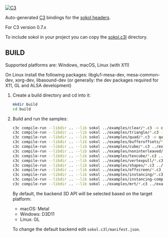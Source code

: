 [![C3](https://github.com/floooh/sokol-c3/actions/workflows/build.yml/badge.svg)](https://github.com/floooh/sokol-c3/actions/workflows/build.yml)

Auto-generated [C3](https://github.com/c3lang/c3c) bindings for the [sokol headers](https://github.com/floooh/sokol).

For C3 version 0.7.x

To include sokol in your project you can copy the [sokol.c3l](sokol.c3l/) directory.

## BUILD

Supported platforms are: Windows, macOS, Linux (with X11)

On Linux install the following packages: libglu1-mesa-dev, mesa-common-dev, xorg-dev, libasound-dev
(or generally: the dev packages required for X11, GL and ALSA development)

1. Create a build directory and cd into it:
    ```bash
    mkdir build
    cd build
    ```

2. Build and run the samples:
    ```bash
    c3c compile-run --libdir .. --lib sokol ../examples/clear/*.c3 -o clear
    c3c compile-run --libdir .. --lib sokol ../examples/triangle/*.c3 -o triangle
    c3c compile-run --libdir .. --lib sokol ../examples/quad/*.c3 -o quad
    c3c compile-run --libdir .. --lib sokol ../examples/bufferoffsets/*.c3 -o bufferoffsets
    c3c compile-run --libdir .. --lib sokol ../examples/cube/*.c3 ../examples/math/*.c3 -o cube
    c3c compile-run --libdir .. --lib sokol ../examples/noninterleaved/*.c3 ../examples/math/*.c3 -o noninterleaved
    c3c compile-run --libdir .. --lib sokol ../examples/texcube/*.c3 ../examples/math/*.c3 -o texcube
    c3c compile-run --libdir .. --lib sokol ../examples/vertexpull/*.c3 ../examples/math/*.c3 -o vertexpull
    c3c compile-run --libdir .. --lib sokol ../examples/shapes/*.c3 ../examples/math/*.c3 -o shapes
    c3c compile-run --libdir .. --lib sokol ../examples/offscreen/*.c3 ../examples/math/*.c3 -o offscreen
    c3c compile-run --libdir .. --lib sokol ../examples/instancing/*.c3 ../examples/math/*.c3 -o instancing
    c3c compile-run --libdir .. --lib sokol ../examples/instancing-compute/*.c3 ../examples/math/*.c3 -o instancing-compute
    c3c compile-run --libdir .. --lib sokol ../examples/mrt/*.c3 ../examples/math/*.c3 -o mrt
    ```

    By default, the backend 3D API will be selected based on the target platform:

    - macOS: Metal
    - Windows: D3D11
    - Linux: GL

    To change the default backend edit `sokol.c3l/manifest.json`.
